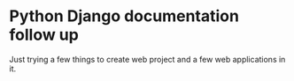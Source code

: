 # Python Django documentation follow up

Just trying a few things to create web project and a few web applications in it.
